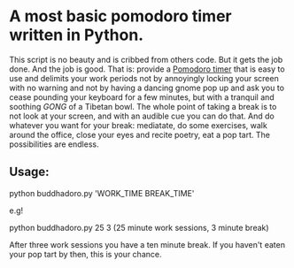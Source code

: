 # A most basic pomodoro timer written in Python.

This script is no beauty and is cribbed from others code.
But it gets the job done.  And the job is good.  That is:
provide a [Pomodoro timer](www.pomodorotechnique.com) that is
easy to use and delimits your work periods not by annoyingly
locking your screen with no warning and not by having a dancing
gnome pop up and ask you to cease pounding your keyboard for a
few minutes, but with a tranquil and soothing *GONG* of a Tibetan
bowl.  The whole point of taking a break is to not look at your screen,
and with an audible cue you can do that.  And do whatever you want for
your break:  mediatate, do some exercises, walk around the office, close
your eyes and recite poetry, eat a pop tart.  The possibilities are
endless.

## Usage:

python buddhadoro.py 'WORK_TIME BREAK_TIME'

e.g!

python buddhadoro.py 25 3
(25 minute work sessions, 3 minute break)

After three work sessions you have a ten minute break.  If you haven't
eaten your pop tart by then, this is your chance.
